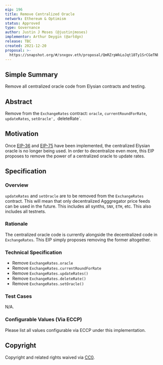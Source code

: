 ```yaml
---
eip: 196
title: Remove Centralized Oracle
network: Ethereum & Optimism
status: Approved
type: Governance
author: Justin J Moses (@justinjmoses)
implementor: Arthur Deygin (@artdgn)
release: TBC
created: 2021-12-20
proposal: >-
  https://snapshot.org/#/snxgov.eth/proposal/QmRZrpWkLoJqt18Ty1SrCGeTNbpybWVuQqrgwHZzYUxEJs
---
```


## Simple Summary

<!--"If you can't explain it simply, you don't understand it well enough." Simply describe the outcome the proposed changes intends to achieve. This should be non-technical and accessible to a casual community member.-->

Remove all centralized oracle code from Elysian contracts and testing.

## Abstract

Remove from the `ExchangeRates` contract: `oracle`, `currentRoundForRate`, `updateRates`, `setOracle', `deleteRate`.

## Motivation

Once [EIP-36](./eip-36.md) and [EIP-75](./eip-75.md) have been implemented, the centralized Elysian oracle is no longer being used. In order to decentralize even more, this EIP proposes to remove the power of a centralized oracle to update rates.

## Specification

<!--The specification should describe the syntax and semantics of any new feature, there are five sections
1. Overview
2. Rationale
3. Technical Specification
4. Test Cases
5. Configurable Values
-->

### Overview

<!--This is a high level overview of *how* the EIP will solve the problem. The overview should clearly describe how the new feature will be implemented.-->

`updateRates` and `setOracle` are to be removed from the `ExchangeRates` contract. This will mean that only decentralized Agggregator price feeds can be used in the future. This includes all synths, `SNX`, `ETH`, etc. This also includes all testnets.

### Rationale

<!--This is where you explain the reasoning behind how you propose to solve the problem. Why did you propose to implement the change in this way, what were the considerations and trade-offs. The rationale fleshes out what motivated the design and why particular design decisions were made. It should describe alternate designs that were considered and related work. The rationale may also provide evidence of consensus within the community, and should discuss important objections or concerns raised during discussion.-->

The centralized oracle code is currently alongside the decentralized code in `ExchangeRates`. This EIP simply proposes removing the former altogether.

### Technical Specification

<!--The technical specification should outline the public API of the changes proposed. That is, changes to any of the interfaces Elysian currently exposes or the creations of new ones.-->

- Remove `ExchangeRates.oracle`
- Remove `ExchangeRates.currentRoundForRate`
- Remove `ExchangeRates.updateRates()`
- Remove `ExchangeRates.deleteRate()`
- Remove `ExchangeRates.setOracle()`

### Test Cases

<!--Test cases for an implementation are mandatory for EIPs but can be included with the implementation..-->

N/A.

### Configurable Values (Via ECCP)

<!--Please list all values configurable via ECCP under this implementation.-->

Please list all values configurable via ECCP under this implementation.

## Copyright

Copyright and related rights waived via [CC0](https://creativecommons.org/publicdomain/zero/1.0/).